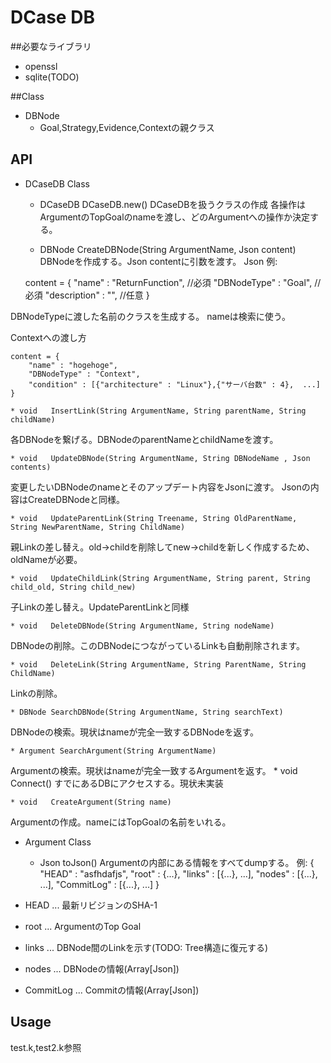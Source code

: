 # DCase DB

##必要なライブラリ
* openssl
* sqlite(TODO)

##Class
* DBNode
    * Goal,Strategy,Evidence,Contextの親クラス

## API
* DCaseDB Class
    * DCaseDB DCaseDB.new()
DCaseDBを扱うクラスの作成
各操作はArgumentのTopGoalのnameを渡し、どのArgumentへの操作か決定する。

    * DBNode CreateDBNode(String ArgumentName, Json content)
DBNodeを作成する。Json contentに引数を渡す。
Json 例:

    content = {
        "name" : "ReturnFunction",        //必須
        "DBNodeType" : "Goal",  //必須
        "description" : "", //任意
    }

DBNodeTypeに渡した名前のクラスを生成する。
nameは検索に使う。

Contextへの渡し方

    content = {
        "name" : "hogehoge",
        "DBNodeType" : "Context",
        "condition" : [{"architecture" : "Linux"},{"サーバ台数" : 4},  ...]
    }

    * void   InsertLink(String ArgumentName, String parentName, String childName)
各DBNodeを繋げる。DBNodeのparentNameとchildNameを渡す。

    * void   UpdateDBNode(String ArgumentName, String DBNodeName , Json contents)
変更したいDBNodeのnameとそのアップデート内容をJsonに渡す。
Jsonの内容はCreateDBNodeと同様。

    * void   UpdateParentLink(String Treename, String OldParentName, String NewParentName, String ChildName)
親Linkの差し替え。old->childを削除してnew->childを新しく作成するため、oldNameが必要。

    * void   UpdateChildLink(String ArgumentName, String parent, String child_old, String child_new)
子Linkの差し替え。UpdateParentLinkと同様

    * void   DeleteDBNode(String ArgumentName, String nodeName)
DBNodeの削除。このDBNodeにつながっているLinkも自動削除されます。

    * void   DeleteLink(String ArgumentName, String ParentName, String ChildName)
Linkの削除。

    * DBNode SearchDBNode(String ArgumentName, String searchText)
DBNodeの検索。現状はnameが完全一致するDBNodeを返す。

    * Argument SearchArgument(String ArgumentName)
Argumentの検索。現状はnameが完全一致するArgumentを返す。
    * void   Connect()
すでにあるDBにアクセスする。現状未実装

    * void   CreateArgument(String name)
Argumentの作成。nameにはTopGoalの名前をいれる。

* Argument Class
    * Json   toJson()
Argumentの内部にある情報をすべてdumpする。
例:
    {
        "HEAD"      : "asfhdafjs",
        "root"      : {...},
        "links"     : [{...}, ...],
        "nodes"     : [{...}, ...],
        "CommitLog" : [{...}, ...]
    }

* HEAD      ... 最新リビジョンのSHA-1
* root      ... ArgumentのTop Goal
* links     ... DBNode間のLinkを示す(TODO: Tree構造に復元する)
* nodes     ... DBNodeの情報(Array[Json])
* CommitLog ... Commitの情報(Array[Json])

## Usage
test.k,test2.k参照
